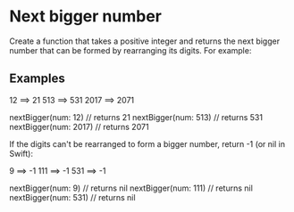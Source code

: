 # Next bigger number

Create a function that takes a positive integer and returns the next bigger number that can be formed by rearranging its digits. For example:


## Examples

12 ==> 21
513 ==> 531
2017 ==> 2071

nextBigger(num: 12)   // returns 21
nextBigger(num: 513)  // returns 531
nextBigger(num: 2017) // returns 2071

If the digits can't be rearranged to form a bigger number, return -1 (or nil in Swift):

9 ==> -1
111 ==> -1
531 ==> -1

nextBigger(num: 9)   // returns nil
nextBigger(num: 111) // returns nil
nextBigger(num: 531) // returns nil